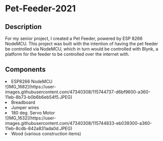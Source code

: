 # Pet-Feeder-2021

## Description 
For my senior project, I created a Pet Feeder, powered by ESP 8266 NodeMCU. This project was built with the intention of having the pet feeder be controlled via NodeMCU, which in turn would be controlled with Blynk, a platform for the feeder to be controlled over the internet with. 
## Components
<li> ESP8266 NodeMCU </li>
![IMG_1682](https://user-images.githubusercontent.com/47340308/115744737-d6bf9600-a360-11eb-8b73-b0b6b6eb54f5.JPEG)

<li> Breadboard </li>
<li> Jumper wires </li>
<li> 180 deg. Servo Motor </li>
![IMG_1632](https://user-images.githubusercontent.com/47340308/115744833-eb039300-a360-11eb-8cdb-842a831ada0d.JPEG)
<li> Wood (various construction items) </li>

